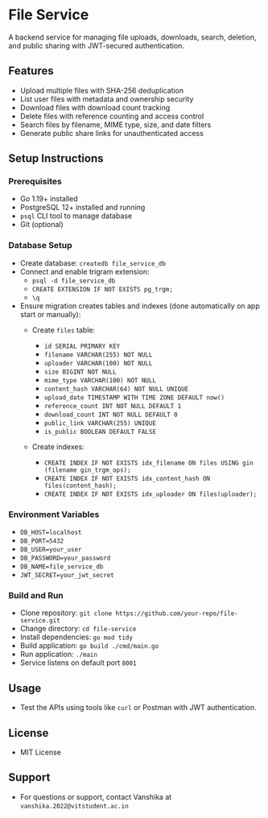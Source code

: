 # File Service

A backend service for managing file uploads, downloads, search, deletion, and public sharing with JWT-secured authentication.

## Features

- Upload multiple files with SHA-256 deduplication
- List user files with metadata and ownership security
- Download files with download count tracking
- Delete files with reference counting and access control
- Search files by filename, MIME type, size, and date filters
- Generate public share links for unauthenticated access

## Setup Instructions

### Prerequisites

- Go 1.19+ installed
- PostgreSQL 12+ installed and running
- `psql` CLI tool to manage database
- Git (optional)

### Database Setup

- Create database: `createdb file_service_db`
- Connect and enable trigram extension:
  - `psql -d file_service_db`
  - `CREATE EXTENSION IF NOT EXISTS pg_trgm;`
  - `\q`
- Ensure migration creates tables and indexes (done automatically on app start or manually):
  - Create `files` table:

    - `id SERIAL PRIMARY KEY`
    - `filename VARCHAR(255) NOT NULL`
    - `uploader VARCHAR(100) NOT NULL`
    - `size BIGINT NOT NULL`
    - `mime_type VARCHAR(100) NOT NULL`
    - `content_hash VARCHAR(64) NOT NULL UNIQUE`
    - `upload_date TIMESTAMP WITH TIME ZONE DEFAULT now()`
    - `reference_count INT NOT NULL DEFAULT 1`
    - `download_count INT NOT NULL DEFAULT 0`
    - `public_link VARCHAR(255) UNIQUE`
    - `is_public BOOLEAN DEFAULT FALSE`

  - Create indexes:
    - `CREATE INDEX IF NOT EXISTS idx_filename ON files USING gin (filename gin_trgm_ops);`
    - `CREATE INDEX IF NOT EXISTS idx_content_hash ON files(content_hash);`
    - `CREATE INDEX IF NOT EXISTS idx_uploader ON files(uploader);`

### Environment Variables

- `DB_HOST=localhost`
- `DB_PORT=5432`
- `DB_USER=your_user`
- `DB_PASSWORD=your_password`
- `DB_NAME=file_service_db`
- `JWT_SECRET=your_jwt_secret`

### Build and Run

- Clone repository: `git clone https://github.com/your-repo/file-service.git`
- Change directory: `cd file-service`
- Install dependencies: `go mod tidy`
- Build application: `go build ./cmd/main.go`
- Run application: `./main`
- Service listens on default port `8001`

## Usage

- Test the APIs using tools like `curl` or Postman with JWT authentication.

## License

- MIT License

## Support

- For questions or support, contact Vanshika at `vanshika.2022@vitstudent.ac.in`
